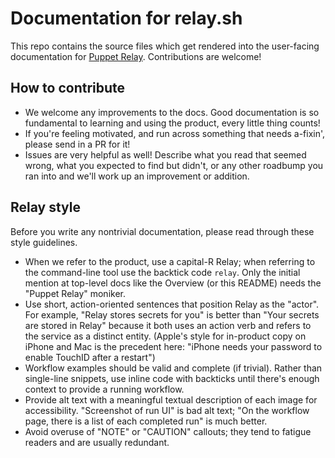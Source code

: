 # Documentation for relay.sh

This repo contains the source files which get rendered into the user-facing documentation for [Puppet Relay](https://relay.sh). Contributions are welcome!

## How to contribute

- We welcome any improvements to the docs. Good documentation is so fundamental to learning and using the product, every little thing counts!
- If you're feeling motivated, and run across something that needs a-fixin', please send in a PR for it!
- Issues are very helpful as well! Describe what you read that seemed wrong, what you expected to find but didn't, or any other roadbump you ran into and we'll work up an improvement or addition.

## Relay style

Before you write any nontrivial documentation, please read through these style guidelines.

- When we refer to the product, use a capital-R Relay; when referring to the command-line tool use the backtick code `relay`. Only the initial mention at top-level docs like the Overview (or this README) needs the "Puppet Relay" moniker.
- Use short, action-oriented sentences that position Relay as the "actor". For example, "Relay stores secrets for you" is better than "Your secrets are stored in Relay" because it both uses an action verb and refers to the service as a distinct entity. (Apple's style for in-product copy on iPhone and Mac is the precedent here: "iPhone needs your password to enable TouchID after a restart")
- Workflow examples should be valid and complete (if trivial). Rather than single-line snippets, use inline code with backticks until there's enough context to provide a running workflow.
- Provide alt text with a meaningful textual description of each image for accessibility. "Screenshot of run UI" is bad alt text; "On the workflow page, there is a list of each completed run" is much better.
- Avoid overuse of "NOTE" or "CAUTION" callouts; they tend to fatigue readers and are usually redundant.
